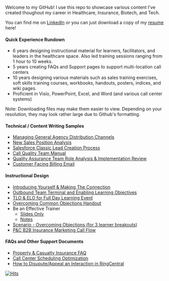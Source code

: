 Welcome to my GitHub! I use this repo to showcase various content I've created thoughout my career in Healthcare, Insurance, Biotech, and Tech.

You can find me on [LinkedIn](www.linkedin.com/in/williampkane) or you can just download a copy of my [resume](examples/William%20Kane_Resume.pdf) here!

#### Quick Experience Rundown
* 6 years designing instructional material for learners, facilitators, and leaders in the healthcare space. Also led training sessions ranging from 1 hour to 10 weeks. 
* 5 years creating FAQs and Support pages to support multi-location call centers
* 10 years designing various materials such as sales training exercises, soft skills training courses, workbooks, handouts, posters, indices, and wiki pages. 
* Proficient in Visio, PowerPoint, Excel, and Word (and various call center systems)

Note: Downloading files may make them easier to view. Depending on your resolution, they may look rather large due to Github's formatting.

#### Technical / Content Writing Samples
* [Managing General Agency Distribution Channels](/examples/Distribution%20Channels%20Explained.pdf)
* [New Sales Position Analysis](examples/New%20Sales%20Position%20Analysis.pdf)
* [Salesforce Classic Lead Creation Process](examples/Salesforce%20Lead%20Creation%20Process.pdf)
* [Call Quality Team Manual](examples/Call%20Quality%20Team%20Manual_final.pdf)
* [Quality Assurance Team Role Analysis & Implementation Review](examples/QA%20Team%20Implementation.pdf)
* [Customer Facing Billing Email](examples/Check%20Paid%20to%20Patient%20Macro_final.pdf)

#### Instructional Design
* [Introducing Yourself & Making The Connection](examples/Call%20Team%20Intro%20%20Connection_Working%20Draft.pdf) 
* [Outbound Team Terminal and Enabling Learning Objectives](examples/Call%20Team%20Learning%20Objectives.pdf)
* [TLO & ELO for Full Day Learning Event](examples/TLOELO.pdf)
* [Overcoming Common Objections Handout](examples/Common%20Objections.pdf)
* Be an Effective Trainer
  - [Slides Only](examples/Be%20An%20Effective%20Trainer%20-%20Slides%20Only.pdf)
  - [Notes](examples/Be%20An%20Effective%20Trainer%20-%20Notes%20Pages.pdf) 
* [Scenario - Overcoming Objections (for 3 learner breakouts)](examples/Discovery%20and%20Objection%20Scenario%201%20-%20Independent%20CSR.pdf)
* [P&C B2B Insurance Marketing Call Flow](examples/Call%20Flow_Final.pdf)
 
#### FAQs and Other Support Documents
* [Property & Casualty Insurance FAQ](/examples/Call%20Team%20FAQ.pdf)
* [Call Center Scheduling Optimization](/examples/Call%20Scheduling%20Optimization.pdf)
* [How to Disupute/Appeal an Interaction in RingCentral](examples/RingCentral%20Call%20Quality%20Appeals%20Process.pdf)






[![Hits](https://hits.seeyoufarm.com/api/count/incr/badge.svg?url=https%3A%2F%2Fgithub.com%2FWPTK%2Fwriting-samples&count_bg=%23A8A8A8&title_bg=%23555555&icon=&icon_color=%23E7E7E7&title=views&edge_flat=true)](https://hits.seeyoufarm.com)
